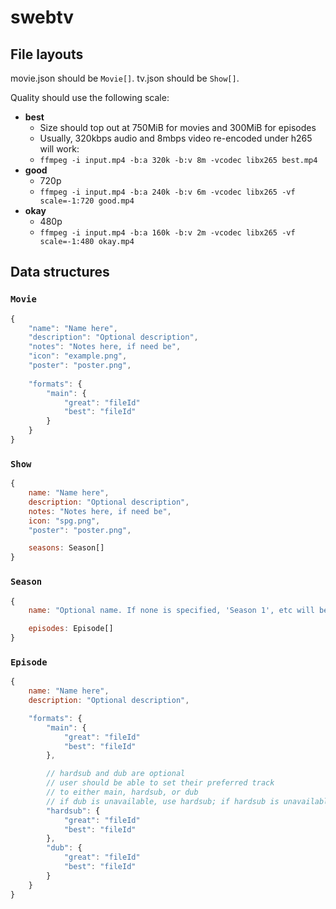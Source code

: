 # swebtv

## File layouts

movie.json should be `Movie[]`.
tv.json should be `Show[]`.

Quality should use the following scale:

- **best**
    - Size should top out at 750MiB for movies and 300MiB for episodes
    - Usually, 320kbps audio and 8mbps video re-encoded under h265 will work:
    - `ffmpeg -i input.mp4 -b:a 320k -b:v 8m -vcodec libx265 best.mp4`
- **good**
    - 720p
    - `ffmpeg -i input.mp4 -b:a 240k -b:v 6m -vcodec libx265 -vf scale=-1:720 good.mp4`
- **okay**
    - 480p
    - `ffmpeg -i input.mp4 -b:a 160k -b:v 2m -vcodec libx265 -vf scale=-1:480 okay.mp4`

## Data structures

### `Movie`

```js
{
    "name": "Name here",
    "description": "Optional description",
    "notes": "Notes here, if need be",
    "icon": "example.png",
    "poster": "poster.png",
    
    "formats": {
        "main": {
            "great": "fileId"
            "best": "fileId"
        }
    }
}
```

### `Show`

```js
{
    name: "Name here",
    description: "Optional description",
    notes: "Notes here, if need be",
    icon: "spg.png",
    "poster": "poster.png",

    seasons: Season[]
}
```

### `Season`

```js
{
    name: "Optional name. If none is specified, 'Season 1', etc will be used in place.",

    episodes: Episode[]
}
```

### `Episode`

```js
{
    name: "Name here",
    description: "Optional description",

    "formats": {
        "main": {
            "great": "fileId"
            "best": "fileId"
        },

        // hardsub and dub are optional
        // user should be able to set their preferred track
        // to either main, hardsub, or dub
        // if dub is unavailable, use hardsub; if hardsub is unavailable, use main
        "hardsub": {
            "great": "fileId"
            "best": "fileId"
        },
        "dub": {
            "great": "fileId"
            "best": "fileId"
        }
    }
}
```